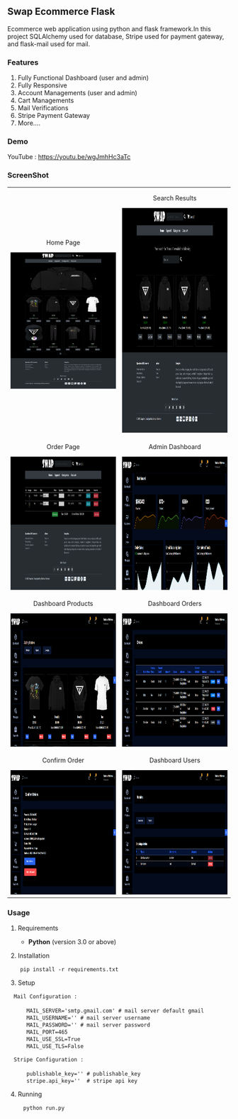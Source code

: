 ## Swap Ecommerce Flask

Ecommerce web application using python and flask framework.In this project SQLAlchemy used for database, Stripe used for payment gateway, and flask-mail used for mail.


### Features

1. Fully Functional Dashboard (user and admin)
2. Fully Responsive
3. Account Managements (user and admin)
4. Cart Managements
5. Mail Verifications
6. Stripe Payment Gateway
7. More....


### Demo 

YouTube : https://youtu.be/wgJmhHc3aTc


### ScreenShot

<table align="center">
    <tr>
        <td align="center">
         <p>Home Page</p>
        <img src="src/static/demos/Home_page.png" alt="Screenshot Home" width="395px" />   
        </td>
        <td align="center">
        <p>Search Results</p>
         <img src="src/static/demos/search.png" alt="Screenshot Search" width="386px" height="506"/>
        </td>
    </tr>
    <tr>
        <td align="center">
           <p>Order Page</p>
           <img src="src/static/demos/customer_carts.png" alt="Screenshot Order" width="560px" height=300"/>
        </td>
	 <td align="center">
        	         <p>Admin Dashboard</p>
                <img src="src/static/demos/admin_dashboard.png" alt="Screenshot Admin Dashboard" width="560px" height=300"/>
        </td>
    </tr>
    <tr>
        <td align="center">
        	         <p>Dashboard Products</p>
                <img src="src/static/demos/product_dashboard.png" alt="Screenshot Products" width="560px" height=300"/>
        </td>
        <td align="center">
        	         <p>Dashboard Orders</p>
                <img src="src/static/demos/order_dashboard.png" alt="Screenshot Order List" width="560px" height=300"/>
        </td>
    </tr>
    <tr>
        <td align="center">
        	         <p>Confirm Order</p>
                <img src="src/static/demos/confirm_orders.png" alt="Screenshot Confirm Order" width="610px" height=280"/>
        </td>
        <td align="center">
        	         <p>Dashboard Users</p>
                <img src="src/static/demos/admin_users.png" alt="Screenshot Users" width="610px" height=280"/>
        </td>
    </tr>
</table>

### Usage

1. Requirements

    * <strong>Python</strong> (version 3.0 or above)

2. Installation
```
    pip install -r requirements.txt
```

3. Setup
	
```
  Mail Configuration : 
  
      MAIL_SERVER='smtp.gmail.com' # mail server default gmail 
      MAIL_USERNAME='' # mail server username
      MAIL_PASSWORD='' # mail server password
      MAIL_PORT=465
      MAIL_USE_SSL=True
      MAIL_USE_TLS=False    
```

```
  Stripe Configuration : 
  
      publishable_key='' # publishable_key
      stripe.api_key=''  # stripe api key
```

4. Running
```
     python run.py
```
